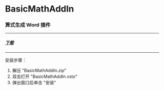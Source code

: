 ﻿# BasicMathAddIn
### 算式生成 Word 插件
-----
##### [下载](https://github.com/Why7090/BasicMathAddIn/releases/download/1.0.0/BasicMathAddIn.zip)

-----
安装步骤：
1. 解压 "BasicMathAddIn.zip"
2. 双击打开 "BasicMathAddIn.vsto"
3. 弹出窗口后单击 "安装"